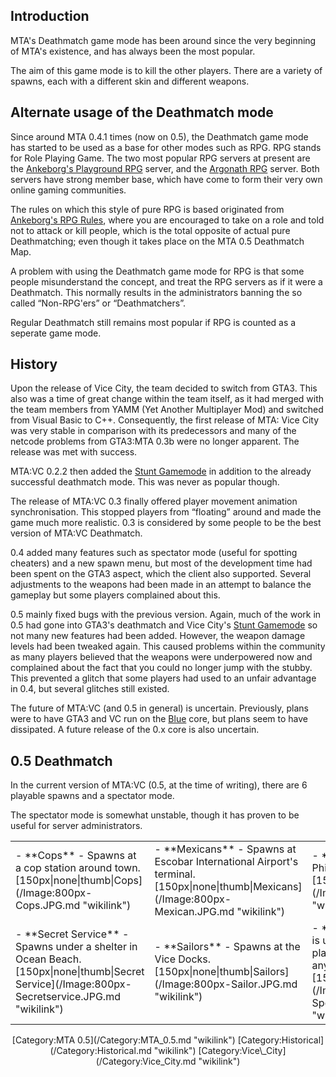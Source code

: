 Introduction
------------

MTA's Deathmatch game mode has been around since the very beginning of MTA's existence, and has always been the most popular.

The aim of this game mode is to kill the other players. There are a variety of spawns, each with a different skin and different weapons.

Alternate usage of the Deathmatch mode
--------------------------------------

Since around MTA 0.4.1 times (now on 0.5), the Deathmatch game mode has started to be used as a base for other modes such as RPG. RPG stands for Role Playing Game. The two most popular RPG servers at present are the [Ankeborg's Playground RPG](http://www.abplayground.net) server, and the [Argonath RPG](http://www.argonathrpg.com) server. Both servers have strong member base, which have come to form their very own online gaming communities.

The rules on which this style of pure RPG is based originated from [Ankeborg's RPG Rules](http://www.abrules.net), where you are encouraged to take on a role and told not to attack or kill people, which is the total opposite of actual pure Deathmatching; even though it takes place on the MTA 0.5 Deathmatch Map.

A problem with using the Deathmatch game mode for RPG is that some people misunderstand the concept, and treat the RPG servers as if it were a Deathmatch. This normally results in the administrators banning the so called “Non-RPG'ers” or “Deathmatchers”.

Regular Deathmatch still remains most popular if RPG is counted as a seperate game mode.

History
-------

Upon the release of Vice City, the team decided to switch from GTA3. This also was a time of great change within the team itself, as it had merged with the team members from YAMM (Yet Another Multiplayer Mod) and switched from Visual Basic to C++. Consequently, the first release of MTA: Vice City was very stable in comparison with its predecessors and many of the netcode problems from GTA3:MTA 0.3b were no longer apparent. The release was met with success.

MTA:VC 0.2.2 then added the [Stunt Gamemode](/MTA:VC_Stunt_Gamemode.md "wikilink") in addition to the already successful deathmatch mode. This was never as popular though.

The release of MTA:VC 0.3 finally offered player movement animation synchronisation. This stopped players from “floating” around and made the game much more realistic. 0.3 is considered by some people to be the best version of MTA:VC Deathmatch.

0.4 added many features such as spectator mode (useful for spotting cheaters) and a new spawn menu, but most of the development time had been spent on the GTA3 aspect, which the client also supported. Several adjustments to the weapons had been made in an attempt to balance the gameplay but some players complained about this.

0.5 mainly fixed bugs with the previous version. Again, much of the work in 0.5 had gone into GTA3's deathmatch and Vice City's [Stunt Gamemode](/MTA:VC_Stunt_Gamemode.md "wikilink") so not many new features had been added. However, the weapon damage levels had been tweaked again. This caused problems within the community as many players believed that the weapons were underpowered now and complained about the fact that you could no longer jump with the stubby. This prevented a glitch that some players had used to an unfair advantage in 0.4, but several glitches still existed.

The future of MTA:VC (and 0.5 in general) is uncertain. Previously, plans were to have GTA3 and VC run on the [Blue](/Blue.md "wikilink") core, but plans seem to have dissipated. A future release of the 0.x core is also uncertain.

0.5 Deathmatch
--------------

In the current version of MTA:VC (0.5, at the time of writing), there are 6 playable spawns and a spectator mode.

The spectator mode is somewhat unstable, though it has proven to be useful for server administrators.

<center>
<table>
<tr>
<td>
-   **Cops** - Spawns at a cop station around town.[150px|none|thumb|Cops](/Image:800px-Cops.JPG.md "wikilink")

</td>
<td>
-   **Mexicans** - Spawns at Escobar International Airport's terminal. [150px|none|thumb|Mexicans](/Image:800px-Mexican.JPG.md "wikilink")

</td>
<td>
-   **Robbers** - Spawns at Phil's Place in Little Haiti. [150px|none|thumb|Robbers](/Image:800px-Robber.jpg.md "wikilink")

</td>
<td>
-   **Vice City Crusader** - Spawns at a random location around Vice Point. [150px|none|thumb|Crusader](/Image:800px-Crusader.JPG.md "wikilink")

</td>
</tr>
<tr>
<td>
-   **Secret Service** - Spawns under a shelter in Ocean Beach. [150px|none|thumb|Secret Service](/Image:800px-Secretservice.JPG.md "wikilink")

</td>
<td>
-   **Sailors** - Spawns at the Vice Docks. [150px|none|thumb|Sailors](/Image:800px-Sailor.JPG.md "wikilink")

</td>
<td>
-   **Spectator** - This mode is used to simply watch other players, you don't spawn anywhere. [150px|none|thumb|Spectator](/Image:800px-Spectatordm.JPG.md "wikilink")

</td>
</table>
[Category:MTA 0.5](/Category:MTA_0.5.md "wikilink") [Category:Historical](/Category:Historical.md "wikilink") [Category:Vice\_City](/Category:Vice_City.md "wikilink")
